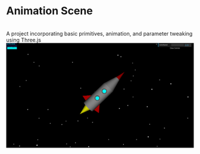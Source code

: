 # Animation Scene
<br>
A project incorporating basic primitives, animation, and parameter tweaking using Three.js

<img src="https://raw.githubusercontent.com/boydjc/Three.js-Projects/main/Animation-Scene/Screenshot.png">
